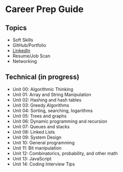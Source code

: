 # Career Prep Guide

## Topics
- Soft Skills
- GitHub/Portfolio
- [LinkedIn](https://github.com/PdxCodeGuild/career-guide/blob/master/linkedin/linkedin.md)
- Resume/Job Scan
- Networking

## Technical (in progress)
- Unit 00: Algorithmic Thinking
- Unit 01: Array and String Manipulation
- Unit 02: Hashing and hash tables
- Unit 03: Greedy Algorithms
- Unit 04: Sorting, searching, logarithms
- Unit 05: Trees and graphs
- Unit 06: Dynamic programming and recursion
- Unit 07: Queues and stacks
- Unit 08: Linked Lists
- Unit 09: System Design
- Unit 10: General programming
- Unit 11: Bit manipulation
- Unit 12: Combinatorics, probability, and other math
- Unit 13: JavaScript
- Unit 14: Coding Interview Tips
